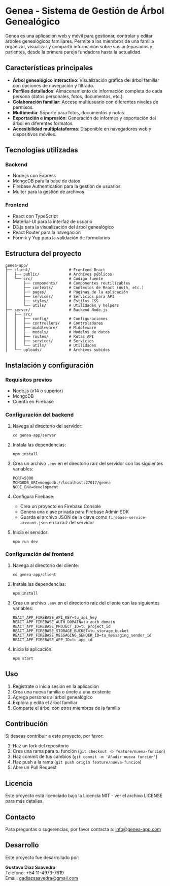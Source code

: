 # Genea - Sistema de Gestión de Árbol Genealógico

Genea es una aplicación web y móvil para gestionar, controlar y editar árboles genealógicos familiares. Permite a los miembros de una familia organizar, visualizar y compartir información sobre sus antepasados y parientes, desde la primera pareja fundadora hasta la actualidad.

## Características principales

- **Árbol genealógico interactivo**: Visualización gráfica del árbol familiar con opciones de navegación y filtrado.
- **Perfiles detallados**: Almacenamiento de información completa de cada persona (datos personales, fotos, documentos, etc.).
- **Colaboración familiar**: Acceso multiusuario con diferentes niveles de permisos.
- **Multimedia**: Soporte para fotos, documentos y notas.
- **Exportación e impresión**: Generación de informes y exportación del árbol en diferentes formatos.
- **Accesibilidad multiplataforma**: Disponible en navegadores web y dispositivos móviles.

## Tecnologías utilizadas

### Backend
- Node.js con Express
- MongoDB para la base de datos
- Firebase Authentication para la gestión de usuarios
- Multer para la gestión de archivos

### Frontend
- React con TypeScript
- Material-UI para la interfaz de usuario
- D3.js para la visualización del árbol genealógico
- React Router para la navegación
- Formik y Yup para la validación de formularios

## Estructura del proyecto

```
genea-app/
├── client/                 # Frontend React
│   ├── public/             # Archivos públicos
│   └── src/                # Código fuente
│       ├── components/     # Componentes reutilizables
│       ├── contexts/       # Contextos de React (Auth, etc.)
│       ├── pages/          # Páginas de la aplicación
│       ├── services/       # Servicios para API
│       ├── styles/         # Estilos CSS
│       └── utils/          # Utilidades y helpers
├── server/                 # Backend Node.js
│   ├── src/
│   │   ├── config/         # Configuraciones
│   │   ├── controllers/    # Controladores
│   │   ├── middleware/     # Middleware
│   │   ├── models/         # Modelos de datos
│   │   ├── routes/         # Rutas API
│   │   ├── services/       # Servicios
│   │   └── utils/          # Utilidades
│   └── uploads/            # Archivos subidos
```

## Instalación y configuración

### Requisitos previos
- Node.js (v14 o superior)
- MongoDB
- Cuenta en Firebase

### Configuración del backend

1. Navega al directorio del servidor:
   ```
   cd genea-app/server
   ```

2. Instala las dependencias:
   ```
   npm install
   ```

3. Crea un archivo `.env` en el directorio raíz del servidor con las siguientes variables:
   ```
   PORT=5000
   MONGODB_URI=mongodb://localhost:27017/genea
   NODE_ENV=development
   ```

4. Configura Firebase:
   - Crea un proyecto en Firebase Console
   - Genera una clave privada para Firebase Admin SDK
   - Guarda el archivo JSON de la clave como `firebase-service-account.json` en la raíz del servidor

5. Inicia el servidor:
   ```
   npm run dev
   ```

### Configuración del frontend

1. Navega al directorio del cliente:
   ```
   cd genea-app/client
   ```

2. Instala las dependencias:
   ```
   npm install
   ```

3. Crea un archivo `.env` en el directorio raíz del cliente con las siguientes variables:
   ```
   REACT_APP_FIREBASE_API_KEY=tu_api_key
   REACT_APP_FIREBASE_AUTH_DOMAIN=tu_auth_domain
   REACT_APP_FIREBASE_PROJECT_ID=tu_project_id
   REACT_APP_FIREBASE_STORAGE_BUCKET=tu_storage_bucket
   REACT_APP_FIREBASE_MESSAGING_SENDER_ID=tu_messaging_sender_id
   REACT_APP_FIREBASE_APP_ID=tu_app_id
   ```

4. Inicia la aplicación:
   ```
   npm start
   ```

## Uso

1. Regístrate o inicia sesión en la aplicación
2. Crea una nueva familia o únete a una existente
3. Agrega personas al árbol genealógico
4. Explora y edita el árbol familiar
5. Comparte el árbol con otros miembros de la familia

## Contribución

Si deseas contribuir a este proyecto, por favor:

1. Haz un fork del repositorio
2. Crea una rama para tu función (`git checkout -b feature/nueva-funcion`)
3. Haz commit de tus cambios (`git commit -m 'Añadir nueva función'`)
4. Haz push a la rama (`git push origin feature/nueva-funcion`)
5. Abre un Pull Request

## Licencia

Este proyecto está licenciado bajo la Licencia MIT - ver el archivo LICENSE para más detalles.

## Contacto

Para preguntas o sugerencias, por favor contacta a: info@genea-app.com

## Desarrollo

Este proyecto fue desarrollado por:

**Gustavo Diaz Saavedra**  
Teléfono: +54 11-4973-7619  
Email: gadiazsaavedra@gmail.com